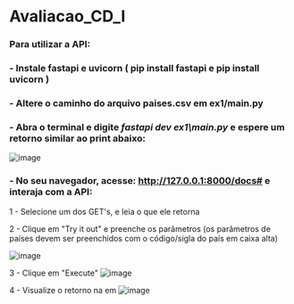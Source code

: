 # Avaliacao_CD_I
 
### Para utilizar a API:
### - Instale fastapi e uvicorn ( pip install fastapi e pip install uvicorn )
### - Altere o caminho do arquivo paises.csv em ex1/main.py
### - Abra o terminal e digite *fastapi dev ex1\main.py* e espere um retorno similar ao print abaixo:
![image](https://github.com/user-attachments/assets/af56f39f-a1b7-43d0-9940-d869423d1077)
### - No seu navegador, acesse: http://127.0.0.1:8000/docs# e interaja com a API: 
1 - Selecione um dos GET's, e leia o que ele retorna 


2 - Clique em "Try it out" e preenche os parâmetros (os parâmetros de países devem ser preenchidos com o código/sigla do país em caixa alta)

![image](https://github.com/user-attachments/assets/a31d9471-4e34-450f-bc24-f2f85298e38c) 


3 - Clique em "Execute" ![image](https://github.com/user-attachments/assets/d454758d-2497-4e7e-b6a6-3a3ce93660be) 


4 - Visualize o retorno na em ![image](https://github.com/user-attachments/assets/5d05ce10-822b-4633-9d18-f339fb226e40)

